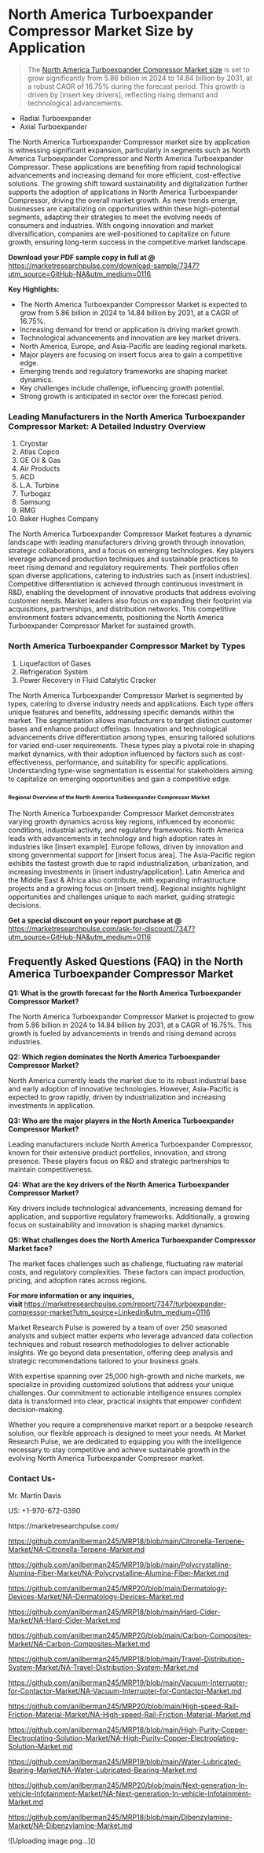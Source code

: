 <h1>North America Turboexpander Compressor Market&nbsp;Size by Application</h1><blockquote><p>The <a href="https://marketresearchpulse.com/download-sample/7347?utm_source=GitHub-NA&amp;utm_medium=0116">North America Turboexpander Compressor Market size</a> is set to grow significantly from 5.86 billion in 2024 to 14.84 billion by 2031, at a robust CAGR of 16.75% during the forecast period. This growth is driven by [insert key drivers], reflecting rising demand and technological advancements.</p></blockquote><ul><li>Radial Turboexpander<li> Axial Turboexpander</li></ul><p>The North America Turboexpander Compressor market size by application is witnessing significant expansion, particularly in segments such as North America Turboexpander Compressor and North America Turboexpander Compressor. These applications are benefiting from rapid technological advancements and increasing demand for more efficient, cost-effective solutions. The growing shift toward sustainability and digitalization further supports the adoption of applications in North America Turboexpander Compressor, driving the overall market growth. As new trends emerge, businesses are capitalizing on opportunities within these high-potential segments, adapting their strategies to meet the evolving needs of consumers and industries. With ongoing innovation and market diversification, companies are well-positioned to capitalize on future growth, ensuring long-term success in the competitive market landscape.</p><p><strong>Download your PDF sample copy in full at @ </strong><a href="https://marketresearchpulse.com/download-sample/7347?utm_source=GitHub-NA&amp;utm_medium=0116">https://marketresearchpulse.com/download-sample/7347?utm_source=GitHub-NA&amp;utm_medium=0116</a></p><p><strong>Key Highlights: </strong></p><ul><li>The North America Turboexpander Compressor Market is expected to grow from 5.86 billion in 2024 to 14.84 billion by 2031, at a CAGR of 16.75%.</li><li>Increasing demand for trend or application is driving market growth.</li><li>Technological advancements and innovation are key market drivers.</li><li>North America, Europe, and Asia-Pacific are leading regional markets.</li><li>Major players are focusing on insert focus area to gain a competitive edge.</li><li>Emerging trends and regulatory frameworks are shaping market dynamics.</li><li>Key challenges include challenge, influencing growth potential.</li><li>Strong growth is anticipated in sector over the forecast period.</li></ul><h3>Leading Manufacturers in the North America Turboexpander Compressor Market: A Detailed Industry Overview</h3><ol><li>Cryostar</li><li>Atlas Copco</li><li>GE Oil & Gas</li><li>Air Products</li><li>ACD</li><li>L.A. Turbine</li><li>Turbogaz</li><li>Samsung</li><li>RMG</li><li>Baker Hughes Company</li></ol><div class="flex max-w-full flex-col flex-grow"><div class="min-h-8 text-message flex w-full flex-col items-end gap-2 whitespace-normal break-words [.text-message+&amp;]:mt-5" dir="auto" data-message-author-role="assistant" data-message-id="fd8432e4-4910-450d-b182-61b7bfb0a01f" data-message-model-slug="gpt-4o"><div class="flex w-full flex-col gap-1 empty:hidden first:pt-[3px]"><div class="markdown prose w-full break-words dark:prose-invert light"><p>The North America Turboexpander Compressor Market features a dynamic landscape with leading manufacturers driving growth through innovation, strategic collaborations, and a focus on emerging technologies. Key players leverage advanced production techniques and sustainable practices to meet rising demand and regulatory requirements. Their portfolios often span diverse applications, catering to industries such as [insert industries]. Competitive differentiation is achieved through continuous investment in R&amp;D, enabling the development of innovative products that address evolving customer needs. Market leaders also focus on expanding their footprint via acquisitions, partnerships, and distribution networks. This competitive environment fosters advancements, positioning the North America Turboexpander Compressor Market for sustained growth.</p></div></div></div></div><h3>North America Turboexpander Compressor Market by Types</h3><ol><li>Liquefaction of Gases<li> Refrigeration System<li> Power Recovery in Fluid Catalytic Cracker</li></ol><div class="flex max-w-full flex-col flex-grow"><div class="min-h-8 text-message flex w-full flex-col items-end gap-2 whitespace-normal break-words [.text-message+&amp;]:mt-5" dir="auto" data-message-author-role="assistant" data-message-id="084470be-0bb7-4664-bddf-5156b4f41249" data-message-model-slug="gpt-4o-mini"><div class="flex w-full flex-col gap-1 empty:hidden first:pt-[3px]"><div class="markdown prose w-full break-words dark:prose-invert light"><p>The North America Turboexpander Compressor Market is segmented by types, catering to diverse industry needs and applications. Each type offers unique features and benefits, addressing specific demands within the market. The segmentation allows manufacturers to target distinct customer bases and enhance product offerings. Innovation and technological advancements drive differentiation among types, ensuring tailored solutions for varied end-user requirements. These types play a pivotal role in shaping market dynamics, with their adoption influenced by factors such as cost-effectiveness, performance, and suitability for specific applications. Understanding type-wise segmentation is essential for stakeholders aiming to capitalize on emerging opportunities and gain a competitive edge.</p></div></div></div></div><h3><span style="font-size: 11px;">Regional Overview of the North America Turboexpander Compressor Market</span></h3><div class="flex max-w-full flex-col flex-grow"><div class="min-h-8 text-message flex w-full flex-col items-end gap-2 whitespace-normal break-words [.text-message+&amp;]:mt-5" dir="auto" data-message-author-role="assistant" data-message-id="e9038762-ce64-4e30-91c9-9bd413514231" data-message-model-slug="gpt-4o-mini"><div class="flex w-full flex-col gap-1 empty:hidden first:pt-[3px]"><div class="markdown prose w-full break-words dark:prose-invert light"><p>The North America Turboexpander Compressor Market demonstrates varying growth dynamics across key regions, influenced by economic conditions, industrial activity, and regulatory frameworks. North America leads with advancements in technology and high adoption rates in industries like [insert example]. Europe follows, driven by innovation and strong governmental support for [insert focus area]. The Asia-Pacific region exhibits the fastest growth due to rapid industrialization, urbanization, and increasing investments in [insert industry/application]. Latin America and the Middle East &amp; Africa also contribute, with expanding infrastructure projects and a growing focus on [insert trend]. Regional insights highlight opportunities and challenges unique to each market, guiding strategic decisions.</p></div></div></div></div><p><strong>Get a special discount on your report purchase at @ </strong><a href="https://marketresearchpulse.com/ask-for-discount/7347?utm_source=GitHub-NA&amp;utm_medium=0116">https://marketresearchpulse.com/ask-for-discount/7347?utm_source=GitHub-NA&amp;utm_medium=0116</a></p><h2>Frequently Asked Questions (FAQ) in the North America Turboexpander Compressor Market</h2><p><strong>Q1: What is the growth forecast for the North America Turboexpander Compressor Market?</strong></p><p>The North America Turboexpander Compressor Market is projected to grow from 5.86 billion in 2024 to 14.84 billion by 2031, at a CAGR of 16.75%. This growth is fueled by advancements in trends and rising demand across industries.</p><p><strong>Q2: Which region dominates the North America Turboexpander Compressor Market?</strong></p><p>North America currently leads the market due to its robust industrial base and early adoption of innovative technologies. However, Asia-Pacific is expected to grow rapidly, driven by industrialization and increasing investments in application.</p><p><strong>Q3: Who are the major players in the North America Turboexpander Compressor Market?</strong></p><p>Leading manufacturers include North America Turboexpander Compressor, known for their extensive product portfolios, innovation, and strong presence. These players focus on R&amp;D and strategic partnerships to maintain competitiveness.</p><p><strong>Q4: What are the key drivers of the North America Turboexpander Compressor Market?</strong></p><p>Key drivers include technological advancements, increasing demand for application, and supportive regulatory frameworks. Additionally, a growing focus on sustainability and innovation is shaping market dynamics.</p><p><strong>Q5: What challenges does the North America Turboexpander Compressor Market face?</strong></p><p>The market faces challenges such as challenge, fluctuating raw material costs, and regulatory complexities. These factors can impact production, pricing, and adoption rates across regions.</p><p><strong>For more information or any inquiries, visit&nbsp;</strong><a href="https://marketresearchpulse.com/report/7347/turboexpander-compressor-market?utm_source=Linkedin&utm_medium=0116">https://marketresearchpulse.com/report/7347/turboexpander-compressor-market?utm_source=Linkedin&utm_medium=0116</a></p><p>Market Research Pulse is powered by a team of over 250 seasoned analysts and subject matter experts who leverage advanced data collection techniques and robust research methodologies to deliver actionable insights. We go beyond data presentation, offering deep analysis and strategic recommendations tailored to your business goals.</p><p>With expertise spanning over 25,000 high-growth and niche markets, we specialize in providing customized solutions that address your unique challenges. Our commitment to actionable intelligence ensures complex data is transformed into clear, practical insights that empower confident decision-making.</p><p>Whether you require a comprehensive market report or a bespoke research solution, our flexible approach is designed to meet your needs. At Market Research Pulse, we are dedicated to equipping you with the intelligence necessary to stay competitive and achieve sustainable growth in the evolving North America Turboexpander Compressor market.</p><h3><strong>Contact Us-</strong></h3><p>Mr. Martin Davis</p><p>US: +1-970-672-0390</p><p>https://marketresearchpulse.com/</p><p><a href="https://github.com/anilberman245/MRP18/blob/main/Citronella-Terpene-Market/NA-Citronella-Terpene-Market.md">https://github.com/anilberman245/MRP18/blob/main/Citronella-Terpene-Market/NA-Citronella-Terpene-Market.md</a></p><p><a href="https://github.com/anilberman245/MRP19/blob/main/Polycrystalline-Alumina-Fiber-Market/NA-Polycrystalline-Alumina-Fiber-Market.md">https://github.com/anilberman245/MRP19/blob/main/Polycrystalline-Alumina-Fiber-Market/NA-Polycrystalline-Alumina-Fiber-Market.md</a></p><p><a href="https://github.com/anilberman245/MRP20/blob/main/Dermatology-Devices-Market/NA-Dermatology-Devices-Market.md">https://github.com/anilberman245/MRP20/blob/main/Dermatology-Devices-Market/NA-Dermatology-Devices-Market.md</a></p><p><a href="https://github.com/anilberman245/MRP18/blob/main/Hard-Cider-Market/NA-Hard-Cider-Market.md">https://github.com/anilberman245/MRP18/blob/main/Hard-Cider-Market/NA-Hard-Cider-Market.md</a></p><p><a href="https://github.com/anilberman245/MRP20/blob/main/Carbon-Composites-Market/NA-Carbon-Composites-Market.md">https://github.com/anilberman245/MRP20/blob/main/Carbon-Composites-Market/NA-Carbon-Composites-Market.md</a></p><p><a href="https://github.com/anilberman245/MRP18/blob/main/Travel-Distribution-System-Market/NA-Travel-Distribution-System-Market.md">https://github.com/anilberman245/MRP18/blob/main/Travel-Distribution-System-Market/NA-Travel-Distribution-System-Market.md</a></p><p><a href="https://github.com/anilberman245/MRP19/blob/main/Vacuum-Interrupter-for-Contactor-Market/NA-Vacuum-Interrupter-for-Contactor-Market.md">https://github.com/anilberman245/MRP19/blob/main/Vacuum-Interrupter-for-Contactor-Market/NA-Vacuum-Interrupter-for-Contactor-Market.md</a></p><p><a href="https://github.com/anilberman245/MRP20/blob/main/High-speed-Rail-Friction-Material-Market/NA-High-speed-Rail-Friction-Material-Market.md">https://github.com/anilberman245/MRP20/blob/main/High-speed-Rail-Friction-Material-Market/NA-High-speed-Rail-Friction-Material-Market.md</a></p><p><a href="https://github.com/anilberman245/MRP18/blob/main/High-Purity-Copper-Electroplating-Solution-Market/NA-High-Purity-Copper-Electroplating-Solution-Market.md">https://github.com/anilberman245/MRP18/blob/main/High-Purity-Copper-Electroplating-Solution-Market/NA-High-Purity-Copper-Electroplating-Solution-Market.md</a></p><p><a href="https://github.com/anilberman245/MRP19/blob/main/Water-Lubricated-Bearing-Market/NA-Water-Lubricated-Bearing-Market.md">https://github.com/anilberman245/MRP19/blob/main/Water-Lubricated-Bearing-Market/NA-Water-Lubricated-Bearing-Market.md</a></p><p><a href="https://github.com/anilberman245/MRP20/blob/main/Next-generation-In-vehicle-Infotainment-Market/NA-Next-generation-In-vehicle-Infotainment-Market.md">https://github.com/anilberman245/MRP20/blob/main/Next-generation-In-vehicle-Infotainment-Market/NA-Next-generation-In-vehicle-Infotainment-Market.md</a></p><p><a href="https://github.com/anilberman245/MRP18/blob/main/Dibenzylamine-Market/NA-Dibenzylamine-Market.md">https://github.com/anilberman245/MRP18/blob/main/Dibenzylamine-Market/NA-Dibenzylamine-Market.md</a></p>
![Uploading image.png…]()
